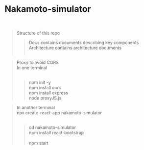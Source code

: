 ﻿# Nakamoto-simulator <br /> <br />

> Structure of this repo <br />
>> Docs contains documents describing key components  <br />
>> Architecture contains architecture documents <br /> <br />

> Proxy to avoid CORS <br />
> In one terminal <br />
> <br />
>> npm init -y <br />
>> npm install cors <br />
>> npm install express <br />
>> node proxyJS.js <br />

> In another terminal <br />
> npx create-react-app nakamoto-simulator <br />
>  <br />
>> cd nakamoto-simulator  <br />
>> npm install react-bootstrap <br /> <br />
>> npm start <br />




